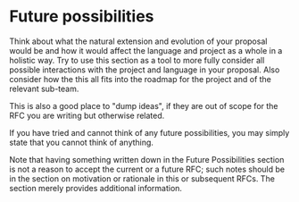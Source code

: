 # Future possibilities

[future-possibilities]: #future-possibilities

Think about what the natural extension and evolution of your proposal would be and how it would
affect the language and project as a whole in a holistic way. Try to use this section as a tool to
more fully consider all possible interactions with the project and language in your proposal. Also
consider how the this all fits into the roadmap for the project and of the relevant sub-team.

This is also a good place to "dump ideas", if they are out of scope for the RFC you are writing but
otherwise related.

If you have tried and cannot think of any future possibilities, you may simply state that you cannot
think of anything.

Note that having something written down in the Future Possibilities section is not a reason to
accept the current or a future RFC; such notes should be in the section on motivation or rationale
in this or subsequent RFCs. The section merely provides additional information.
